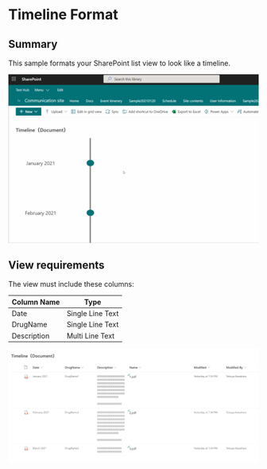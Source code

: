 # Timeline Format

## Summary
This sample formats your SharePoint list view to look like a timeline.

![screenshot of the sample](./screen_capture.gif)

## View requirements

The view must include these columns:

Column Name   |Type
--------------|--------------
Date          | Single Line Text
DrugName      | Single Line Text
Description   | Multi Line Text

![screenshot of the sample](./screenshot.png)